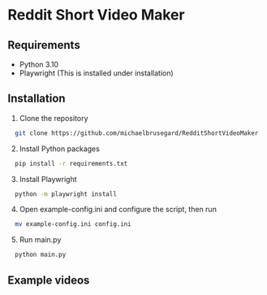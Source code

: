 
# Reddit Short Video Maker

## Requirements
- Python 3.10
- Playwright (This is installed under installation)

## Installation

1. Clone the repository
```bash
  git clone https://github.com/michaelbrusegard/RedditShortVideoMaker
```
2. Install Python packages
```bash
  pip install -r requirements.txt
```
3. Install Playwright
```bash
  python -m playwright install
```
4. Open example-config.ini and configure the script, then run
```bash
  mv example-config.ini config.ini
```
5. Run main.py
```bash
  python main.py
```

## Example videos
